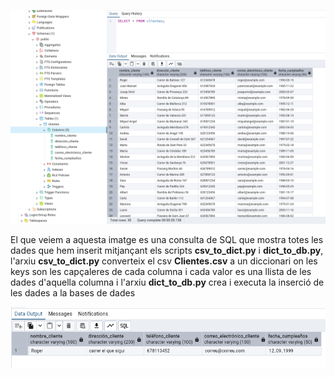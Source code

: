 ![captura2](captura2.png)

El que veiem a aquesta imatge es una consulta de SQL que mostra totes les dades que hem inserit mitjançant els scripts **csv_to_dict.py** i **dict_to_db.py**, l'arxiu **csv_to_dict.py** converteix el csv **Clientes.csv** a un diccionari on les keys son les capçaleres de cada columna i cada valor es una llista de les dades d'aquella columna i l'arxiu **dict_to_db.py** crea i executa la inserció de les dades a la bases de dades 

![captura3](captura3.png)